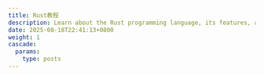 ```yaml
---
title: Rust教程
description: Learn about the Rust programming language, its features, and how to get started with
date: 2025-08-18T22:41:13+0800
weight: 1
cascade:
  params:
    type: posts
---
```


